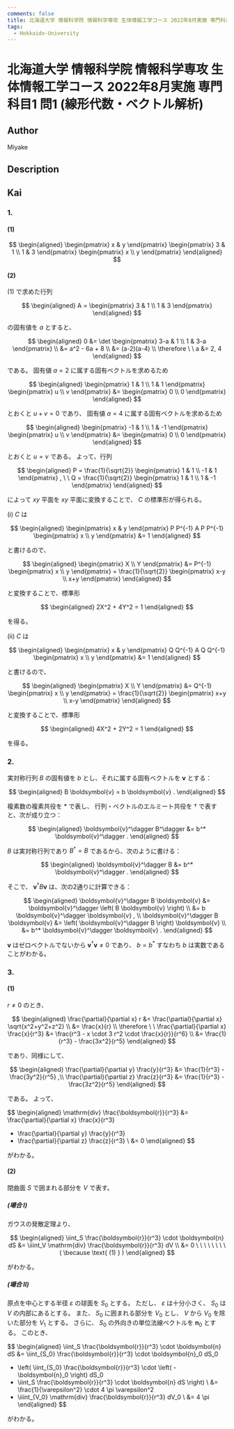 ```yaml
---
comments: false
title: 北海道大学 情報科学院 情報科学専攻 生体情報工学コース 2022年8月実施 専門科目1 問1 (線形代数・ベクトル解析)
tags:
  - Hokkaido-University
---
```

# 北海道大学 情報科学院 情報科学専攻 生体情報工学コース 2022年8月実施 専門科目1 問1 (線形代数・ベクトル解析)

## **Author**
Miyake

## **Description**

## **Kai**
### 1.
#### (1)

$$
  \begin{aligned}
  \begin{pmatrix} x & y \end{pmatrix}
  \begin{pmatrix} 3 & 1 \\ 1 & 3 \end{pmatrix}
  \begin{pmatrix} x \\ y \end{pmatrix}
  \end{aligned}
$$

#### (2)
(1) で求めた行列

$$
\begin{aligned}
A =
\begin{pmatrix} 3 & 1 \\ 1 & 3 \end{pmatrix}
\end{aligned}
$$

の固有値を $a$ とすると、

$$
\begin{aligned}
0 &= \det \begin{pmatrix} 3-a & 1 \\ 1 & 3-a \end{pmatrix}
\\
&= a^2 - 6a + 8
\\
&= (a-2)(a-4)
\\
\therefore \ \
a &= 2, 4
\end{aligned}
$$

である。
固有値 $a=2$ に属する固有ベクトルを求めるため

$$
\begin{aligned}
\begin{pmatrix} 1 & 1 \\ 1 & 1 \end{pmatrix}
\begin{pmatrix} u \\ v \end{pmatrix}
&= \begin{pmatrix} 0 \\ 0 \end{pmatrix}
\end{aligned}
$$

とおくと $u+v=0$ であり、
固有値 $a=4$ に属する固有ベクトルを求めるため

$$
\begin{aligned}
\begin{pmatrix} -1 & 1 \\ 1 & -1 \end{pmatrix}
\begin{pmatrix} u \\ v \end{pmatrix}
&= \begin{pmatrix} 0 \\ 0 \end{pmatrix}
\end{aligned}
$$

とおくと $u=v$ である。
よって、行列

$$
\begin{aligned}
P = \frac{1}{\sqrt{2}} \begin{pmatrix} 1 & 1 \\ -1 & 1 \end{pmatrix}
, \ \ 
Q = \frac{1}{\sqrt{2}} \begin{pmatrix} 1 & 1 \\ 1 & -1 \end{pmatrix}
\end{aligned}
$$

によって $xy$ 平面を $xy$ 平面に変換することで、 $C$ の標準形が得られる。

(i) $C$ は

$$
\begin{aligned}
\begin{pmatrix} x & y \end{pmatrix}
P P^{-1} A P P^{-1}
\begin{pmatrix} x \\ y \end{pmatrix}
&= 1
\end{aligned}
$$

と書けるので、

$$
\begin{aligned}
\begin{pmatrix} X \\ Y \end{pmatrix}
&= P^{-1} \begin{pmatrix} x \\ y \end{pmatrix}
= \frac{1}{\sqrt{2}} \begin{pmatrix} x-y \\ x+y \end{pmatrix}
\end{aligned}
$$

と変換することで、標準形

$$
\begin{aligned}
2X^2 + 4Y^2 = 1
\end{aligned}
$$

を得る。

(ii) $C$ は

$$
\begin{aligned}
\begin{pmatrix} x & y \end{pmatrix}
Q Q^{-1} A Q Q^{-1}
\begin{pmatrix} x \\ y \end{pmatrix}
&= 1
\end{aligned}
$$

と書けるので、

$$
\begin{aligned}
\begin{pmatrix} X \\ Y \end{pmatrix}
&= Q^{-1} \begin{pmatrix} x \\ y \end{pmatrix}
= \frac{1}{\sqrt{2}} \begin{pmatrix} x+y \\ x-y \end{pmatrix}
\end{aligned}
$$

と変換することで、標準形

$$
\begin{aligned}
4X^2 + 2Y^2 = 1
\end{aligned}
$$

を得る。

### 2.
実対称行列 $B$ の固有値を $b$ とし、それに属する固有ベクトルを
$\boldsymbol{v}$ とする：

$$
\begin{aligned}
B \boldsymbol{v} = b \boldsymbol{v}
.
\end{aligned}
$$

複素数の複素共役を $*$ で表し、
行列・ベクトルのエルミート共役を $\dagger$ で表すと、次が成り立つ：

$$
\begin{aligned}
\boldsymbol{v}^\dagger B^\dagger &= b^* \boldsymbol{v}^\dagger
.
\end{aligned}
$$

$B$ は実対称行列であり $B^\dagger = B$ であるから、次のように書ける：

$$
\begin{aligned}
\boldsymbol{v}^\dagger B &= b^* \boldsymbol{v}^\dagger
.
\end{aligned}
$$

そこで、
$\boldsymbol{v}^\dagger B \boldsymbol{v}$ は、次の2通りに計算できる：

$$
\begin{aligned}
\boldsymbol{v}^\dagger B \boldsymbol{v}
&= \boldsymbol{v}^\dagger \left( B \boldsymbol{v} \right)
\\
&= b \boldsymbol{v}^\dagger \boldsymbol{v}
, \\
\boldsymbol{v}^\dagger B \boldsymbol{v}
&= \left( \boldsymbol{v}^\dagger B \right) \boldsymbol{v}
\\
&= b^* \boldsymbol{v}^\dagger \boldsymbol{v}
.
\end{aligned}
$$

$\boldsymbol{v}$ はゼロベクトルでないから
$\boldsymbol{v}^\dagger \boldsymbol{v} \ne 0$ であり、
$b = b^*$ すなわち $b$ は実数であることがわかる。

### 3.
#### (1)
$r \ne 0$ のとき、

$$
\begin{aligned}
\frac{\partial}{\partial x} r
&= \frac{\partial}{\partial x} \sqrt{x^2+y^2+z^2}
\\
&= \frac{x}{r}
\\
\therefore \ \ 
\frac{\partial}{\partial x} \frac{x}{r^3}
&= \frac{r^3 - x \cdot 3 r^2 \cdot \frac{x}{r}}{r^6}
\\
&= \frac{1}{r^3} - \frac{3x^2}{r^5}
\end{aligned}
$$

であり、同様にして、

$$
\begin{aligned}
\frac{\partial}{\partial y} \frac{y}{r^3}
&= \frac{1}{r^3} - \frac{3y^2}{r^5}
,\\
\frac{\partial}{\partial z} \frac{z}{r^3}
&= \frac{1}{r^3} - \frac{3z^2}{r^5}
\end{aligned}
$$

である。
よって、

$$
\begin{aligned}
\mathrm{div} \frac{\boldsymbol{r}}{r^3}
&=
\frac{\partial}{\partial x} \frac{x}{r^3}
+ \frac{\partial}{\partial y} \frac{y}{r^3}
+ \frac{\partial}{\partial z} \frac{z}{r^3}
\\
&= 0
\end{aligned}
$$

がわかる。

#### (2)
閉曲面 $S$ で囲まれる部分を $V$ で表す。

##### (場合 I)
ガウスの発散定理より、

$$
\begin{aligned}
\iint_S \frac{\boldsymbol{r}}{r^3} \cdot \boldsymbol{n} dS
&= \iiint_V \mathrm{div} \frac{\boldsymbol{r}}{r^3} dV
\\
&= 0
\ \ \ \ \ \ \ \ ( \because \text{ (1) } )
\end{aligned}
$$

がわかる。

##### (場合 II)
原点を中心とする半径 $\varepsilon$ の球面を $S_0$ とする。
ただし、 $\varepsilon$ は十分小さく、 $S_0$ は $V$ の内部にあるとする。
また、 $S_0$ に囲まれる部分を $V_0$ とし、
$V$ から $V_0$ を除いた部分を $V_1$ とする。
さらに、 $S_0$ の外向きの単位法線ベクトルを $\boldsymbol{n}_0$ とする。
このとき、

$$
\begin{aligned}
\iint_S \frac{\boldsymbol{r}}{r^3} \cdot \boldsymbol{n} dS
&= \iint_{S_0} \frac{\boldsymbol{r}}{r^3} \cdot \boldsymbol{n}_0 dS_0
+ \left( \iint_{S_0} \frac{\boldsymbol{r}}{r^3} \cdot
\left( - \boldsymbol{n}_0 \right) dS_0
+ \iint_S \frac{\boldsymbol{r}}{r^3} \cdot \boldsymbol{n} dS \right)
\\
&= \frac{1}{\varepsilon^2} \cdot 4 \pi \varepsilon^2
+ \iiint_{V_0} \mathrm{div} \frac{\boldsymbol{r}}{r^3} dV_0
\\
&= 4 \pi
\end{aligned}
$$

がわかる。